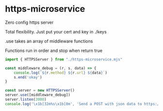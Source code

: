 # https-microservice

Zero config https server

Total flexibility. Just put your cert and key in ./keys

.use takes an array of middleware functions

Functions run in order and stop when return true

````js
import { HTTPSServer } from "./https-microservice.mjs"

const middleware_debug = (r, s, data) => {
    console.log(`${r.method} ${r.url} ${data}`)
    s.end('okay')
}

const server = new HTTPSServer()
server.use([middleware_debug])
server.listen(3000)
console.log('\x1b[32m%s\x1b[0m', 'Send a POST with json data to https://localhost:3000/')

````
